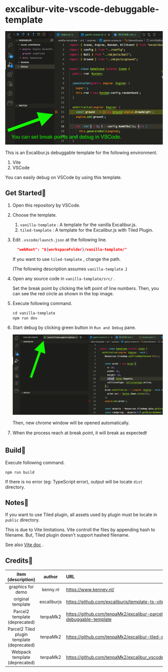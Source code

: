 # excalibur-vite-vscode-debuggable-template

![debug](./imgs/debug.png)

This is an Excalibur.js debuggable template for the following environment.

1. Vite
2. VSCode

You can easily debug on VSCode by using this template.

## Get Started🚀

1. Open this repository by VSCode.

2. Choose the template.

   1. `vanilla-template` : A template for the vanilla Excalibur.js.
   2. `tiled-template` : A template for the Excalibur.js with Tiled Plugin.

3. Edit `.vscode/launch.json` at the following line.

   ```json
     "webRoot": "${workspaceFolder}/vanilla-template/"
   ```

   If you want to use `tiled-template` , change the path.

   (The following description assumes `vanilla-template` .)

4. Open any source code in `vanilla-template/src/` .

   Set the break point by clicking the left point of line numbers.
   Then, you can see the red circle as shown in the top image.

5. Execute following command.

   ```shell
   cd vanilla-template
   npm run dev
   ```

6. Start debug by clicking green button in `Run and Debug` pane.

   ![start debug](./imgs/start-debug.png)

   Then, new chrome window will be opened automatically.

7. When the process reach at break point,
   it will break as expected❗

## Build💪

Execute following command.

```shell
npm run build
```

If there is no error (eg: TypeScript error),
output will be locate `dist` directory.

## Notes🔴

If you want to use Tiled plugin,
all assets used by plugin must be locate in `public` directory.

This is due to Vite limitations.
Vite controll the files by appending hash to filename.
But, Tiled plugin doesn't support hashed filename.

See also [Vite doc](https://vitejs.dev/guide/assets.html#the-public-directory) .

## Credits💎

|             item (description)             |   author    | URL                                                                        |
| :----------------------------------------: | :---------: | :------------------------------------------------------------------------- |
|             graphics for demo              |  kenny.nl   | <https://www.kenney.nl/>                                                   |
|             original template              | excaliburjs | <https://github.com/excaliburjs/template-ts-vite>                          |
|       Parcel2 template (deprecated)        |  tenpaMk2   | <https://github.com/tenpaMk2/excalibur-parcel2-vscode-debuggable-template> |
| Parcel2 Tiled plugin template (deprecated) |  tenpaMk2   | <https://github.com/tenpaMk2/excalibur-tiled-parcel2-template>             |
|       Webpack template (deprecated)        |  tenpaMk2   | <https://github.com/tenpaMk2/excalibur_vscode_debuggable_template/>        |
